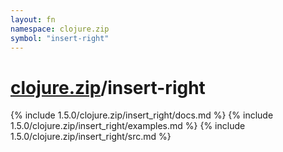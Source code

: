 ```yaml
---
layout: fn
namespace: clojure.zip
symbol: "insert-right"
---
```


# [clojure.zip](../)/insert-right

{% include 1.5.0/clojure.zip/insert_right/docs.md %}
{% include 1.5.0/clojure.zip/insert_right/examples.md %}
{% include 1.5.0/clojure.zip/insert_right/src.md %}

